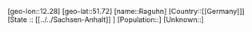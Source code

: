 ﻿---
location: [51.72,12.28]
mapzoom: [7,12] 
mapmarker: city 
type: City
tags:
- geo/City


SpocWebEntityId: 33614
isDeleted: false
confidential: public

---
[geo-lon::12.28]
[geo-lat::51.72]
[name::Raguhn]
[Country::[[Germany]]]
[State :: [[../../Sachsen-Anhalt]] ]
[Population::]
[Unknown::]

